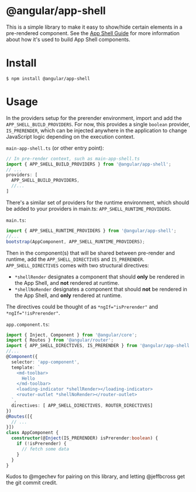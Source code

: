 # @angular/app-shell

This is a simple library to make it easy to show/hide certain elements
in a pre-rendered component. See the [App Shell Guide](../guides/app-shell.md)
for more information about how it's used to build App Shell components.

# Install

`$ npm install @angular/app-shell`

# Usage

In the providers setup for the prerender environment, import and add
the `APP_SHELL_BUILD_PROVIDERS`. For now, this provides a single `boolean`
provider, `IS_PRERENDER`, which can be injected anywhere in the application
to change JavaScript logic depending on the execution context.

`main-app-shell.ts` (or other entry point):
```typescript
// In pre-render context, such as main-app-shell.ts
import { APP_SHELL_BUILD_PROVIDERS } from '@angular/app-shell';
// ...
providers: [
  APP_SHELL_BUILD_PROVIDERS,
  //...
]
```

There's a similar set of providers for the runtime environment, which
should be added to your providers in main.ts: `APP_SHELL_RUNTIME_PROVIDERS`.

`main.ts`:
```typescript
import { APP_SHELL_RUNTIME_PROVIDERS } from '@angular/app-shell';
//...
bootstrap(AppComponent, APP_SHELL_RUNTIME_PROVIDERS);
```

Then in the component(s) that will be shared between pre-render and runtime,
add the `APP_SHELL_DIRECTIVES` and `IS_PRERENDER`. `APP_SHELL_DIRECTIVES`
comes with two structural directives:

 * `*shellRender` designates a component that should **only** be rendered in the App Shell,
  and **not** rendered at runtime.
 * `*shellNoRender` designates a component that should **not** be rendered in the App Shell,
  and **only** rendered at runtime.

The directives could be thought of as `*ngIf="isPrerender"` and `*ngIf="!isPrerender"`.

`app.component.ts`:
```typescript
import { Inject, Component } from '@angular/core';
import { Routes } from '@angular/router';
import { APP_SHELL_DIRECTIVES, IS_PRERENDER } from '@angular/app-shell';
//...
@Component({
  selector: 'app-component',
  template: `
    <md-toolbar>
      Hello
    </md-toolbar>
    <loading-indicator *shellRender></loading-indicator>
    <router-outlet *shellNoRender></router-outlet>
  `,
  directives: [ APP_SHELL_DIRECTIVES, ROUTER_DIRECTIVES]
})
@Routes([{
  // ...
}])
class AppComponent {
  constructor(@Inject(IS_PRERENDER) isPrerender:boolean) {
    if (!isPrerender) {
      // fetch some data
    }
  }
}
```

Kudos to @mgechev for pairing on this library, and letting @jeffbcross get the git commit credit.
